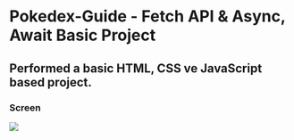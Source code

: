 # Pokedex-Guide - Fetch API & Async, Await Basic Project

## Performed a basic HTML, CSS ve JavaScript based project.

### Screen
![](screen.gif)

